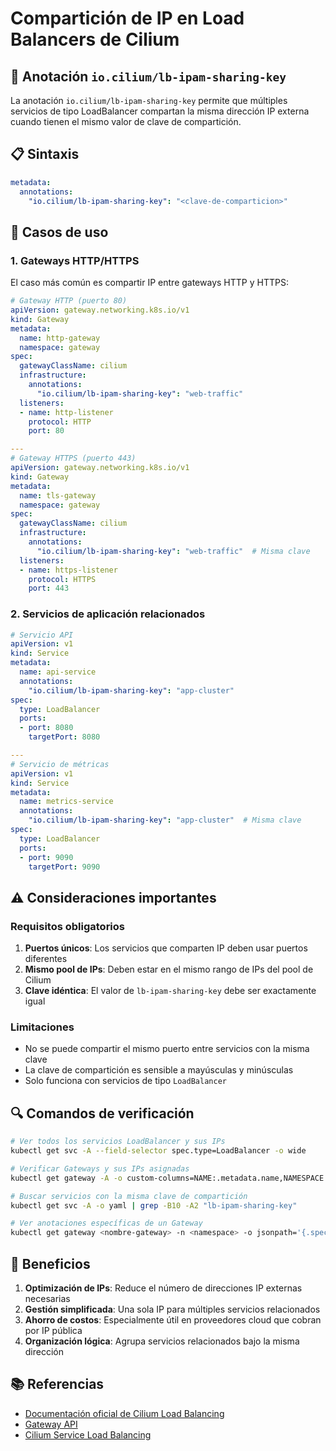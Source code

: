 # Compartición de IP en Load Balancers de Cilium

## 🔗 Anotación `io.cilium/lb-ipam-sharing-key`

La anotación `io.cilium/lb-ipam-sharing-key` permite que múltiples servicios de tipo LoadBalancer compartan la misma dirección IP externa cuando tienen el mismo valor de clave de compartición.

## 📋 Sintaxis

```yaml
metadata:
  annotations:
    "io.cilium/lb-ipam-sharing-key": "<clave-de-comparticion>"
```

## 🎯 Casos de uso

### 1. Gateways HTTP/HTTPS

El caso más común es compartir IP entre gateways HTTP y HTTPS:

```yaml
# Gateway HTTP (puerto 80)
apiVersion: gateway.networking.k8s.io/v1
kind: Gateway
metadata:
  name: http-gateway
  namespace: gateway
spec:
  gatewayClassName: cilium
  infrastructure:
    annotations:
      "io.cilium/lb-ipam-sharing-key": "web-traffic"
  listeners:
  - name: http-listener
    protocol: HTTP
    port: 80

---
# Gateway HTTPS (puerto 443)
apiVersion: gateway.networking.k8s.io/v1
kind: Gateway
metadata:
  name: tls-gateway
  namespace: gateway
spec:
  gatewayClassName: cilium
  infrastructure:
    annotations:
      "io.cilium/lb-ipam-sharing-key": "web-traffic"  # Misma clave
  listeners:
  - name: https-listener
    protocol: HTTPS
    port: 443
```

### 2. Servicios de aplicación relacionados

```yaml
# Servicio API
apiVersion: v1
kind: Service
metadata:
  name: api-service
  annotations:
    "io.cilium/lb-ipam-sharing-key": "app-cluster"
spec:
  type: LoadBalancer
  ports:
  - port: 8080
    targetPort: 8080

---
# Servicio de métricas
apiVersion: v1
kind: Service
metadata:
  name: metrics-service
  annotations:
    "io.cilium/lb-ipam-sharing-key": "app-cluster"  # Misma clave
spec:
  type: LoadBalancer
  ports:
  - port: 9090
    targetPort: 9090
```

## ⚠️ Consideraciones importantes

### Requisitos obligatorios

1. **Puertos únicos**: Los servicios que comparten IP deben usar puertos diferentes
2. **Mismo pool de IPs**: Deben estar en el mismo rango de IPs del pool de Cilium
3. **Clave idéntica**: El valor de `lb-ipam-sharing-key` debe ser exactamente igual

### Limitaciones

- No se puede compartir el mismo puerto entre servicios con la misma clave
- La clave de compartición es sensible a mayúsculas y minúsculas
- Solo funciona con servicios de tipo `LoadBalancer`

## 🔍 Comandos de verificación

```bash
# Ver todos los servicios LoadBalancer y sus IPs
kubectl get svc -A --field-selector spec.type=LoadBalancer -o wide

# Verificar Gateways y sus IPs asignadas
kubectl get gateway -A -o custom-columns=NAME:.metadata.name,NAMESPACE:.metadata.namespace,IP:.status.addresses[0].value

# Buscar servicios con la misma clave de compartición
kubectl get svc -A -o yaml | grep -B10 -A2 "lb-ipam-sharing-key"

# Ver anotaciones específicas de un Gateway
kubectl get gateway <nombre-gateway> -n <namespace> -o jsonpath='{.spec.infrastructure.annotations}'
```

## 🌟 Beneficios

1. **Optimización de IPs**: Reduce el número de direcciones IP externas necesarias
2. **Gestión simplificada**: Una sola IP para múltiples servicios relacionados
3. **Ahorro de costos**: Especialmente útil en proveedores cloud que cobran por IP pública
4. **Organización lógica**: Agrupa servicios relacionados bajo la misma dirección

## 📚 Referencias

- [Documentación oficial de Cilium Load Balancing](https://docs.cilium.io/en/stable/network/lb-ipam/)
- [Gateway API](https://gateway-api.sigs.k8s.io/)
- [Cilium Service Load Balancing](https://docs.cilium.io/en/stable/network/servicemesh/load-balancing/)